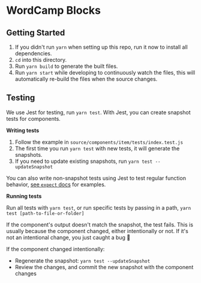# WordCamp Blocks

## Getting Started

1. If you didn't run `yarn` when setting up this repo, run it now to install all dependencies.
2. `cd` into this directory.
2. Run `yarn build` to generate the built files.
3. Run `yarn start`  while developing to continuously watch the files, this will automatically re-build the files when the source changes.

## Testing

We use Jest for testing, run `yarn test`. With Jest, you can create snapshot tests for components.

**Writing tests**

1. Follow the example in `source/components/item/tests/index.test.js`
2. The first time you run `yarn test` with new tests, it will generate the snapshots.
3. If you need to update existing snapshots, run `yarn test --updateSnapshot`

You can also write non-snapshot tests using Jest to test regular function behavior, [see `expect` docs](https://jestjs.io/docs/en/expect) for examples.

**Running tests**

Run all tests with `yarn test`, or run specific tests by passing in a path, `yarn test [path-to-file-or-folder]`

If the component's output doesn't match the snapshot, the test fails. This is usually because the component changed, either intentionally or not. If it's not an intentional change, you just caught a bug 🙂

If the component changed intentionally:

- Regenerate the snapshot: `yarn test --updateSnapshot`
- Review the changes, and commit the new snapshot with the component changes
